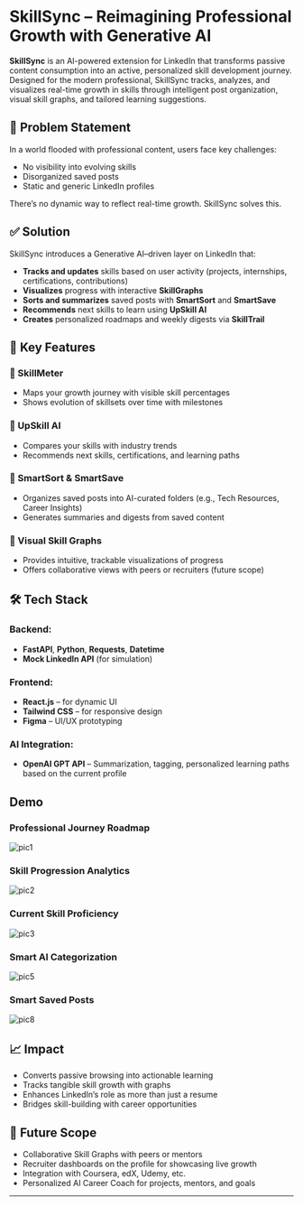 # SkillSync – Reimagining Professional Growth with Generative AI

**SkillSync** is an AI-powered extension for LinkedIn that transforms passive content consumption into an active, personalized skill development journey. Designed for the modern professional, SkillSync tracks, analyzes, and visualizes real-time growth in skills through intelligent post organization, visual skill graphs, and tailored learning suggestions.

## 🚀 Problem Statement

In a world flooded with professional content, users face key challenges:

-  No visibility into evolving skills  
-  Disorganized saved posts  
-  Static and generic LinkedIn profiles  

There’s no dynamic way to reflect real-time growth. SkillSync solves this.

## ✅ Solution

SkillSync introduces a Generative AI–driven layer on LinkedIn that:
- **Tracks and updates** skills based on user activity (projects, internships, certifications, contributions)
- **Visualizes** progress with interactive **SkillGraphs**
- **Sorts and summarizes** saved posts with **SmartSort** and **SmartSave**
- **Recommends** next skills to learn using **UpSkill AI**
- **Creates** personalized roadmaps and weekly digests via **SkillTrail**

## 🌟 Key Features

### 🔹 SkillMeter
- Maps your growth journey with visible skill percentages
- Shows evolution of skillsets over time with milestones

### 🔹 UpSkill AI
- Compares your skills with industry trends
- Recommends next skills, certifications, and learning paths

### 🔹 SmartSort & SmartSave
- Organizes saved posts into AI-curated folders (e.g., Tech Resources, Career Insights)
- Generates summaries and digests from saved content

### 🔹 Visual Skill Graphs
- Provides intuitive, trackable visualizations of progress
- Offers collaborative views with peers or recruiters (future scope)

## 🛠 Tech Stack

### Backend:
- **FastAPI**, **Python**, **Requests**, **Datetime**
- **Mock LinkedIn API** (for simulation)

### Frontend:
- **React.js** – for dynamic UI
- **Tailwind CSS** – for responsive design
- **Figma** – UI/UX prototyping

### AI Integration:
- **OpenAI GPT API** – Summarization, tagging, personalized learning paths based on the current profile

##  Demo
### **Professional Journey Roadmap**
![pic1](https://github.com/user-attachments/assets/23c3eb90-06b9-470e-b29d-13de61bf6d4f)
### **Skill Progression Analytics**
![pic2](https://github.com/user-attachments/assets/7a66537a-4266-4def-98c4-1f3ab0982910)
### **Current Skill Proficiency**
![pic3](https://github.com/user-attachments/assets/ede30e78-a426-418d-89e0-602d956e40da)
### **Smart AI Categorization**
![pic5](https://github.com/user-attachments/assets/24f5d5f1-2934-4cdf-9467-a671c7f5a325)
### **Smart Saved Posts**
![pic8](https://github.com/user-attachments/assets/34dcb3e9-8903-4816-891d-e1fc495ebae7)


## 📈 Impact

- Converts passive browsing into actionable learning
- Tracks tangible skill growth with graphs
- Enhances LinkedIn’s role as more than just a resume
- Bridges skill-building with career opportunities

## 🔮 Future Scope

- Collaborative Skill Graphs with peers or mentors
- Recruiter dashboards on the profile for showcasing live growth
- Integration with Coursera, edX, Udemy, etc.
- Personalized AI Career Coach for projects, mentors, and goals

---

